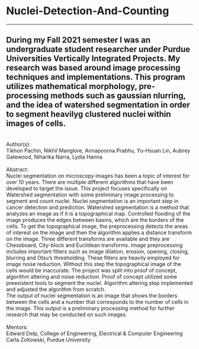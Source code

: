 # Nuclei-Detection-And-Counting 
--------------------------------------------------------------------------------------------------------------------------------------------
During my Fall 2021 semester I was an undergraduate student researcher under Purdue Universities Vertically Integrated Projects. My research was based around image processing techniques and implementations. This program utilizes mathematical morphology, pre-processing methods such as gaussian nlurring, and the idea of watershed segmentation in order to segment heavilyg clustered nuclei within images of cells.
--------------------------------------------------------------------------------------------------------------------------------------------
<br/>
Author(s):<br/>
Tikhon Pachin, Nikhil Manglore, Annapoorna Prabhu, Yu-Hsuan Lin, Aubrey Gatewood, Niharika Narra, Lydia Hanna
<br/>
<br/>
Abstract: <br/>
Nuclei segmentation on microscopy images has been a topic of interest for over 10 years. There are multiple
different algorithms that have been developed to target the issue. This project focuses specifically on
Watershed segmentation with some preliminary image processing to segment and count nuclei. Nuclei
segmentation is an important step in cancer detection and prediction.
Watershed segmentation is a method that analyzes an image as if it is a topographical map. Controlled
flooding of the image produces the edges between basins, which are the borders of the cells. To get the
topographical image, the preprocessing detects the areas of interest on the image and then the algorithm
applies a distance transform on the image. Three different transforms are available and they are Chessboard,
City-block and Euclidean transforms.
Image preprocessing includes important filters such as image dilation, erosion, opening, closing, blurring and
Otsu’s thresholding. These filters are heavily employed for image noise reduction. Without this step the
topographical image of the cells would be inaccurate.
The project was split into proof of concept, algorithm altering and noise reduction. Proof of concept utilized
some preexistent tools to segment the nuclei. Algorithm altering step implemented and adjusted the algorithm
from scratch. <br/>
The output of nuclei segmentation is an image that shows the borders between the cells and a number that
corresponds to the number of cells in the image. This output is a preliminary processing method for further
research that may be conducted on such images.
<br/>
<br/>
Mentors: <br/>
Edward Delp, College of Engineering, Electrical & Computer Engineering <br/>
Carla Zoltowski, Purdue University
